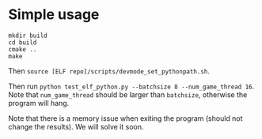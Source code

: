 Simple usage
===========

```
mkdir build
cd build
cmake ..
make
```

Then `source [ELF repo]/scripts/devmode_set_pythonpath.sh`.

Then run `python test_elf_python.py --batchsize 8 --num_game_thread 16`. Note that `num_game_thread` should be larger than `batchsize`, otherwise the program will hang. 

Note that there is a memory issue when exiting the program (should not change the results). We will solve it soon. 

